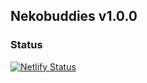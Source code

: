 ## Nekobuddies v1.0.0

### Status
[![Netlify Status](https://api.netlify.com/api/v1/badges/645577a0-b889-4d2b-a710-79a39243b8bd/deploy-status)](https://app.netlify.com/sites/darling-strudel-48ac99/deploys)

